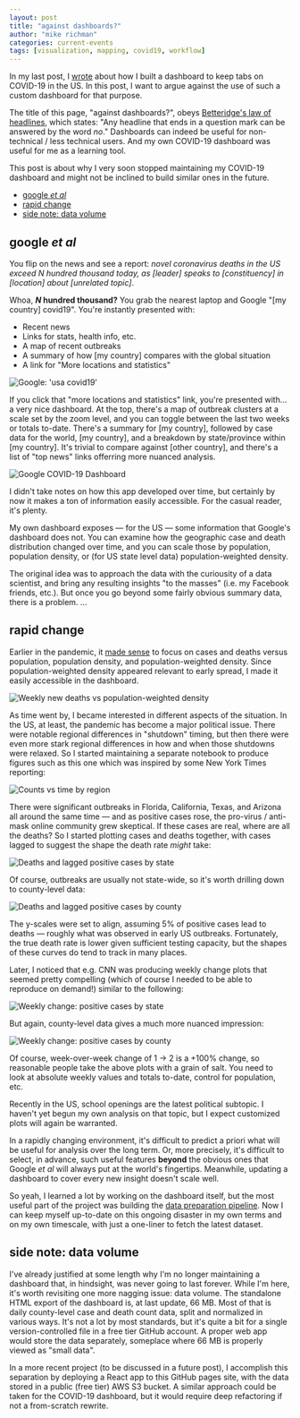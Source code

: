 ```yaml
---
layout: post
title: "against dashboards?"
author: "mike richman"
categories: current-events
tags: [visualization, mapping, covid19, workflow]
---
```


In my last post, I [wrote](current-events/covid-dashboard.html) about how I
built a dashboard to keep tabs on COVID-19 in the US.  In this post, I want to
argue against the use of such a custom dashboard for that purpose.

The title of this page, "against dashboards?", obeys [Betteridge's law of
headlines](https://en.wikipedia.org/wiki/Betteridge%27s_law_of_headlines),
which states: "Any headline that ends in a question mark can be answered by the
word _no_."  Dashboards can indeed be useful for non-technical / less technical
users.  And my own COVID-19 dashboard was useful for me as a learning tool.

This post is about why I very soon stopped maintaining my COVID-19 dashboard
and might not be inclined to build similar ones in the future.

* [google _et al_](#google-et-al)
* [rapid change](#rapid-change)
* [side note: data volume](#side-note-data-volume)

## google _et al_

You flip on the news and see a report: _novel coronavirus deaths in the US
exceed N hundred thousand today, as [leader] speaks to [constituency] in
[location] about [unrelated topic]_.

Whoa, **_N_ hundred thousand?**  You grab the nearest laptop and Google "[my
country] covid19".  You're instantly presented with:

* Recent news
* Links for stats, health info, etc.
* A map of recent outbreaks
* A summary of how [my country] compares with the global situation
* A link for "More locations and statistics"

![Google: 'usa covid19'](</assets/img/blog/2020-08-31/google-usa-covid19.png> "Google: 'usa covid19'")

If you click that "more locations and statistics" link, you're presented
with... a very nice dashboard.  At the top, there's a map of outbreak clusters
at a scale set by the zoom level, and you can toggle between the last two weeks
or totals to-date.  There's a summary for [my country], followed by case data
for the world, [my country], and a breakdown by state/province within [my
country].  It's trivial to compare against [other country], and there's a list
of "top news" links offerring more nuanced analysis.

![Google COVID-19 Dashboard](</assets/img/blog/2020-08-31/google-covid19-dashboard.png> "Google COVID-19 Dashboard")

I didn't take notes on how this app developed over time, but certainly by now
it makes a ton of information easily accessible.  For the casual reader, it's
plenty.

My own dashboard exposes — for the US — some information that Google's
dashboard does not.  You can examine how the geographic case and death
distribution changed over time, and you can scale those by population,
population density, or (for US state level data) population-weighted density.

The original idea was to approach the data with the curiousity of a data
scientist, and bring any resulting insights "to the masses" (i.e. my Facebook
friends, etc.).  But once you go beyond some fairly obvious summary data, there
is a problem. &hellip;

## rapid change

Earlier in the pandemic, it [made
sense](/current-events/covid-19.html#how-did-we-get-here) to focus on cases and
deaths versus population, population density, and population-weighted density.
Since population-weighted density appeared relevant to early spread, I made it
easily accessible in the dashboard.

![Weekly new deaths vs population-weighted density](</assets/img/blog/2020-08-31/dashboard-may17-deaths-vs-pwd.png> "Weekly new deaths vs population-weighted density")

As time went by, I became interested in different aspects of the situation.  In
the US, at least, the pandemic has become a major political issue.  There were
notable regional differences in "shutdown" timing, but then there were even
more stark regional differences in how and when those shutdowns were relaxed.
So I started maintaining a separate notebook to produce figures such as this
one which was inspired by some New York Times reporting:

![Counts vs time by region](</assets/img/blog/2020-08-31/counts-by-region.png> "Counts vs time by region")

There were significant outbreaks in Florida, California, Texas, and Arizona all
around the same time — and as positive cases rose, the pro-virus / anti-mask
online community grew skeptical.  If these cases are real, where are all the
deaths?  So I started plotting cases and deaths together, with cases lagged to
suggest the shape the death rate _might_ take:

![Deaths and lagged positive cases by state](</assets/img/blog/2020-08-31/state-deaths-and-lagged-cases.png> "Deaths and lagged positive cases by state")

Of course, outbreaks are usually not state-wide, so it's worth drilling down to
county-level data:

![Deaths and lagged positive cases by county](</assets/img/blog/2020-08-31/county-deaths-and-lagged-cases.png> "Deaths and lagged positive cases by county")

The y-scales were set to align, assuming 5% of positive cases lead to deaths —
roughly what was observed in early US outbreaks.  Fortunately, the true death
rate is lower given sufficient testing capacity, but the shapes of these curves
do tend to track in many places.

Later, I noticed that e.g. CNN was producing weekly change plots that seemed
pretty compelling (which of course I needed to be able to reproduce on demand!)
similar to the following:

![Weekly change: positive cases by state](</assets/img/blog/2020-08-31/weekly-delta-state-positives.png> "Weekly change: positive cases by state")

But again, county-level data gives a much more nuanced impression:

![Weekly change: positive cases by county](</assets/img/blog/2020-08-31/weekly-delta-county-positives.png> "Weekly change: positive cases by county")

Of course, week-over-week change of 1 → 2 is a +100% change, so reasonable
people take the above plots with a grain of salt.  You need to look at absolute
weekly values and totals to-date, control for population, etc.

Recently in the US, school openings are the latest political subtopic.  I
haven't yet begun my own analysis on that topic, but I expect customized plots
will again be warranted.

In a rapidly changing environment, it's difficult to predict a priori what will
be useful for analysis over the long term.  Or, more precisely, it's difficult
to select, in advance, such useful features **beyond** the obvious ones that
Google _et al_ will always put at the world's fingertips.  Meanwhile, updating
a dashboard to cover every new insight doesn't scale well.

So yeah, I learned a lot by working on the dashboard itself, but the most
useful part of the project was building the [data preparation
pipeline](/current-events/covid-dashboard.html#workflow).  Now I can keep
myself up-to-date on this ongoing disaster in my own terms and on my own
timescale, with just a one-liner to fetch the latest dataset.


## side note: data volume

I've already justified at some length why I'm no longer maintaining a dashboard
that, in hindsight, was never going to last forever.  While I'm here, it's
worth revisiting one more nagging issue: data volume.  The standalone HTML
export of the dashboard is, at last update, 66 MB.  Most of that is daily
county-level case and death count data, split and normalized in various ways.
It's not a lot by most standards, but it's quite a bit for a single
version-controlled file in a free tier GitHub account.  A proper web app would
store the data separately, someplace where 66 MB is properly viewed as "small
data".

In a more recent project (to be discussed in a future post), I accomplish this
separation by deploying a React app to this GitHub pages site, with the data
stored in a public (free tier) AWS S3 bucket.  A similar approach could be
taken for the COVID-19 dashboard, but it would require deep refactoring if not
a from-scratch rewrite.
